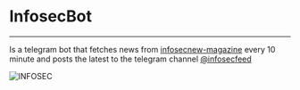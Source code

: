 # InfosecBot
---
Is a telegram bot that fetches news from [infosecnew-magazine](https://www.infosecurity-magazine.com/news) every 10 minute and posts the latest to the telegram channel [@infosecfeed](t.me/infosecfeed)

![INFOSEC](https://user-images.githubusercontent.com/53615807/102710412-21ea6f00-42c3-11eb-844d-8da30f6a526c.png)